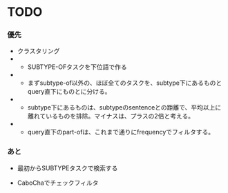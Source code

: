 TODO
===

### 優先
- クラスタリング
- - SUBTYPE-OFタスクを下位語で作る
- - まずsubtype-of以外の、ほぼ全てのタスクを、subtype下にあるものとquery直下にものとに分ける。
- - subtype下にあるものは、subtypeのsentenceとの距離で、平均以上に離れているものを排除。マイナスは、プラスの2倍と考える。
- - query直下のpart-ofは、これまで通りにfrequencyでフィルタする。

### あと

- 最初からSUBTYPEタスクで検索する

- CaboChaでチェックフィルタ
